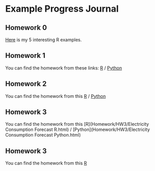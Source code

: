 # Example Progress Journal

## Homework 0

[Here](Homework/HW0/Examples.html) is my 5 interesting R examples.

## Homework 1

You can find the homework from these links: [R](Homework/HW1/Sport-Forcasting-R.html) / [Python](Homework/HW1/Sport-Forcasting-Python.html)

## Homework 2

You can find the homework from this [R](Homework/HW2/PCA-uWaveGestureLibrary-R.html) / [Python](Homework/HW2/PCA-uWaveGestureLibrary-Python.html)

## Homework 3

You can find the homework from this [R](Homework/HW3/Electricity Consumption Forecast R.html) / [Python](Homework/HW3/Electricity Consumption Forecast Python.html)


## Homework 3

You can find the homework from this [R](Homework/HW4/Model-Performance-R.html)